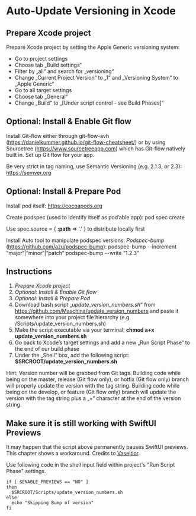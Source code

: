 # Auto-Update Versioning in Xcode


  ## Prepare Xcode project

  Prepare Xcode project by setting the Apple Generic versioning system:
  - Go to project settings
  - Choose tab „Build settings“
  - Filter by „all“ and search for „versioning“
  - Change „Current Project Version“ to „1“ and „Versioning System“ to „Apple Generic“
  - Go to all target settings
  - Choose tab „General“
  - Change „Build“ to „[Under script control - see Build Phases]“
 
  ## Optional: Install & Enable Git flow

  Install Git-flow either through git-flow-avh (https://danielkummer.github.io/git-flow-cheatsheet/) or by using Sourcetree (https://www.sourcetreeapp.com) which has Git-flow natively built in.
  Set up Git flow for your app.

  Be very strict in tag naming, use Semantic Versioning (e.g. 2.1.3, or 2.3): https://semver.org
 
  ## Optional: Install & Prepare Pod

  Install pod itself: https://cocoapods.org

  Create podspec (used to identify itself as pod’able app): 
  pod spec create 

  Use 
  spec.source = { **:path** => '.' }
  to distribute locally first

  Install Auto tool to manipulate podspec versions:
  *Podspec-bump* (https://github.com/azu/podspec-bump):
  podspec-bump --increment “major“|“minor“|“patch“
  podspec-bump --write “1.2.3“


  ## Instructions

  1. *Prepare Xcode project*
  2. *Optional: Install & Enable Git flow*
  3. *Optional: Install & Prepare Pod*
  4. Download bash script „*update_version_numbers.sh*“ from https://github.com/Maschina/update_version_numbers and paste it somewhere into your project file hierarchy (e.g. <PROJECT FOLDER>/Scripts/update_version_numbers.sh)
  5. Make the script executable via your terminal: **chmod a+x update_version_numbers.sh**
  6. Go back to Xcode’s target settings and add a new „Run Script Phase“ to the end of our build phase
  7. Under the „Shell“ box, add the following script: **$SRCROOT/update_version_numbers.sh**

  Hint: Version number will be grabbed from Git tags. Building code while being on the master, release (Git flow only), or hotfix (Git flow only) branch will properly update the version with the tag string. Building code while being on the develop, or feature (Git flow only) branch will update the version with the tag string plus a „+“ character at the end of the version string.

  
  ## Make sure it is still working with SwiftUI Previews
  It may happen that the script above permanently pauses SwiftUI previews. This chapter shows a workaround. Credits to [Vaseltior](https://stackoverflow.com/a/62216533/873072).
  
  Use following code in the shell input field within project's "Run Script Phase" settings.

  ```
  if [ $ENABLE_PREVIEWS == "NO" ]
  then
    $SRCROOT/Scripts/update_version_numbers.sh
  else
    echo "Skipping Bump of version"
  fi
  ```
